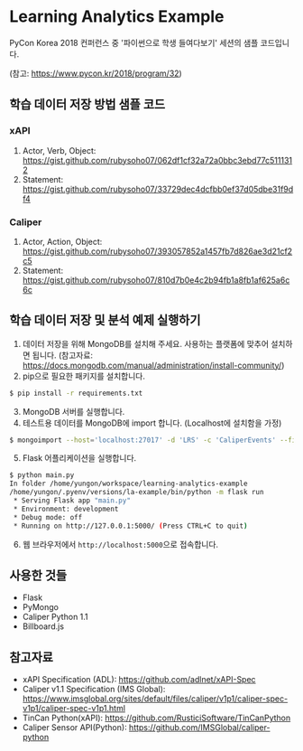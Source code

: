 # Learning Analytics Example

PyCon Korea 2018 컨퍼런스 중 '파이썬으로 학생 들여다보기' 세션의 샘플 코드입니다. 

(참고: https://www.pycon.kr/2018/program/32)

## 학습 데이터 저장 방법 샘플 코드

### xAPI

1. Actor, Verb, Object: https://gist.github.com/rubysoho07/062df1cf32a72a0bbc3ebd77c5111312
2. Statement: https://gist.github.com/rubysoho07/33729dec4dcfbb0ef37d05dbe31f9df4

### Caliper

1. Actor, Action, Object: https://gist.github.com/rubysoho07/393057852a1457fb7d826ae3d21cf2c5
2. Statement: https://gist.github.com/rubysoho07/810d7b0e4c2b94fb1a8fb1af625a6c6c

## 학습 데이터 저장 및 분석 예제 실행하기

1. 데이터 저장을 위해 MongoDB를 설치해 주세요. 사용하는 플랫폼에 맞추어 설치하면 됩니다.
(참고자료: https://docs.mongodb.com/manual/administration/install-community/)
2. pip으로 필요한 패키지를 설치합니다.
```bash
$ pip install -r requirements.txt
```
3. MongoDB 서버를 실행합니다. 
4. 테스트용 데이터를 MongoDB에 import 합니다. (Localhost에 설치함을 가정)
```bash
$ mongoimport --host='localhost:27017' -d 'LRS' -c 'CaliperEvents' --file='caliper_gradeevent_sample.json'
```
5. Flask 어플리케이션을 실행합니다.
```bash
$ python main.py
In folder /home/yungon/workspace/learning-analytics-example
/home/yungon/.pyenv/versions/la-example/bin/python -m flask run
 * Serving Flask app "main.py"
 * Environment: development
 * Debug mode: off
 * Running on http://127.0.0.1:5000/ (Press CTRL+C to quit)
``` 
6. 웹 브라우저에서 `http://localhost:5000`으로 접속합니다.

## 사용한 것들

* Flask
* PyMongo
* Caliper Python 1.1
* Billboard.js

## 참고자료

* xAPI Specification (ADL): https://github.com/adlnet/xAPI-Spec 
* Caliper v1.1 Specification (IMS Global): https://www.imsglobal.org/sites/default/files/caliper/v1p1/caliper-spec-v1p1/caliper-spec-v1p1.html 
* TinCan Python(xAPI): https://github.com/RusticiSoftware/TinCanPython 
* Caliper Sensor API(Python): https://github.com/IMSGlobal/caliper-python

